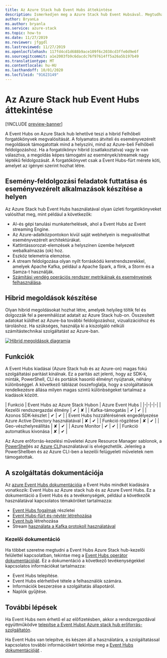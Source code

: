 ```yaml
---
title: Az Azure Stack hub Event Hubs áttekintése
description: Ismerkedjen meg a Azure Stack hub Event Hubsával. Megtudhatja, hogyan hozhat létre hibrid megoldásokat. Az Azure Event Hubs és a Event Hubs funkcióinak összehasonlítása Azure Stack hub-on.
author: BryanLa
ms.author: bryanla
ms.service: azure-stack
ms.topic: how-to
ms.date: 11/27/2019
ms.reviewer: jfggdl
ms.lastreviewed: 11/27/2019
ms.openlocfilehash: 117fd4cd1d688b9ace109f6c2038cd3ffe0d9e6f
ms.sourcegitcommit: a1e2003fb9c6dacdc76f97614ff5a26a5b197b49
ms.translationtype: MT
ms.contentlocale: hu-HU
ms.lasthandoff: 10/01/2020
ms.locfileid: "91623149"
---
```

# <a name="overview-of-event-hubs-on-azure-stack-hub"></a>Az Azure Stack hub Event Hubs áttekintése

[!INCLUDE [preview-banner](../includes/event-hubs-preview.md)]

A Event Hubs on Azure Stack hub lehetővé teszi a hibrid Felhőbeli forgatókönyvek megvalósítását. A folyamatos átviteli és eseményvezérelt megoldások támogatottak mind a helyszíni, mind az Azure-beli Felhőbeli feldolgozáshoz. Ha a forgatókönyv hibrid (csatlakoztatva) vagy le van választva, a megoldás képes támogatni az események/streamek nagy léptékű feldolgozását. A forgatókönyvet csak a Event Hubs-fürt mérete köti, amelyet az igényei szerint hozhat létre. 

## <a name="run-event-processing-tasks-and-build-event-driven-applications-on-site"></a>Esemény-feldolgozási feladatok futtatása és eseményvezérelt alkalmazások készítése a helyen

Az Azure Stack hub Event Hubs használatával olyan üzleti forgatókönyveket valósíthat meg, mint például a következők:

- AI-és gépi tanulási munkaterhelések, ahol a Event Hubs az Event streaming Engine.
- Az Azure-adatközpontokon kívül saját webhelyein is megvalósíthat eseményvezérelt architektúrákat.
- Kattintássorozat-elemzések a helyszínen üzembe helyezett webalkalmazás (ok) hoz.
- Eszköz telemetria elemzése.
- A stream feldolgozása olyan nyílt forráskódú keretrendszerekkel, amelyek Apache Kafka, például a Apache Spark, a flink, a Storm és a Samza-t használják.
- [Számítási vendég operációs rendszer metrikáinak és eseményeinek felhasználása](azure-stack-metrics-monitor.md).

## <a name="build-hybrid-solutions"></a>Hibrid megoldások készítése

Olyan hibrid megoldásokat hozhat létre, amelyek helyileg töltik fel és dolgozzák fel a peremhálózat adatait az Azure Stack hub-on. Összesített adatokat küldhet az Azure-ba további feldolgozáshoz, vizualizációhoz és tároláshoz. Ha szükséges, használja ki a kiszolgáló nélküli számítástechnikai szolgáltatást az Azure-ban.

[![Hibrid megoldások diagramja](media/event-hubs-overview/hybrid-architecture-ehoash.png)](media/event-hubs-overview/hybrid-architecture-ehoash.png#lightbox)

## <a name="features"></a>Funkciók 

A Event Hubs kiadásai (Azure Stack hub és az Azure-on) magas fokú szolgáltatási paritást kínálnak. Ez a paritás azt jelenti, hogy az SDK-k, minták, PowerShell, CLI és portálok hasonló élményt nyújtanak, néhány különbséggel. A következő táblázat összefoglalja, hogy a szolgáltatások rendelkezésre állása milyen magas szintű különbségeket tartalmaz a kiadások között.  

| Funkció | Event Hubs az Azure Stack Hubon | Azure Event Hubs |
|-|-|-|-|
| Kezelői rendszergazdai élmény | ✔ | ✘ |
| Kafka-támogatás | ✔ | ✔ |
| Azonos SDK-készlet | ✔ | ✔ |
| Event Hubs hozzáférésének engedélyezése Azure Active Directory használatával | ✘ | ✔ |
| Funkció rögzítése | ✘ | ✔ |
| Geo-vészhelyreállítás | ✘ | ✔ |
| Azure Monitor | ✔ | ✔ |
| Funkció automatikus kivonása | ✘ | ✔ |

Az Azure erőforrás-kezelési műveletei Azure Resource Manager sablonok, a [PowerShell](/powershell/module/azurerm.eventhub/)és az [Azure CLI](/cli/azure/eventhubs/eventhub/)használatával is elvégezhetők. Jelenleg a PowerShellben és az Azure CLI-ben a kezelői felügyeleti műveletek nem támogatottak.

## <a name="feature-documentation"></a>A szolgáltatás dokumentációja

Az [azure Event Hubs dokumentációja](/azure/event-hubs/) a Event Hubs mindkét kiadására vonatkozik: Event Hubs az Azure stack hub és az Azure Event Hubs. Ez a dokumentáció a Event Hubs és a tevékenységek, például a következők használatával kapcsolatos témaköröket tartalmazza:

- [Event Hubs fogalmak](/azure/event-hubs/event-hubs-features) részletei
- [Event Hubs-fürt és-névtér létrehozása](event-hubs-quickstart-cluster-portal.md)
- [Event hub](/azure/event-hubs/event-hubs-create#create-an-event-hub) létrehozása
- Stream [használata a Kafka protokoll használatával](/azure/event-hubs/event-hubs-quickstart-kafka-enabled-event-hubs)

### <a name="operator-documentation"></a>Kezelői dokumentáció 
 
Ha többet szeretne megtudni a Event Hubs Azure Stack hub-kezelői felülettel kapcsolatban, tekintse meg a [Event Hubs operátor dokumentációját](../operator/event-hubs-rp-overview.md). Ez a dokumentáció a következő tevékenységekkel kapcsolatos információkat tartalmazza:

- Event Hubs telepítése.
- Event Hubs elérhetővé tétele a felhasználók számára.
- Információk beszerzése a szolgáltatás állapotáról.
- Naplók gyűjtése.


## <a name="next-steps"></a>További lépések

Ha Event Hubs nem érhető el az előfizetésben, akkor a rendszergazdával együttműködve [telepítse a Event Hubst Azure stack hub erőforrás-szolgáltatón](../operator/event-hubs-rp-overview.md).

Ha Event Hubs van telepítve, és készen áll a használatára, a szolgáltatással kapcsolatos további információkért tekintse meg a [Event Hubs dokumentációját](/azure/event-hubs/event-hubs-about) .
